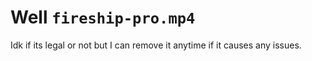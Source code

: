 # Well `fireship-pro.mp4`

Idk if its legal or not but I can remove it anytime if it causes any issues.
